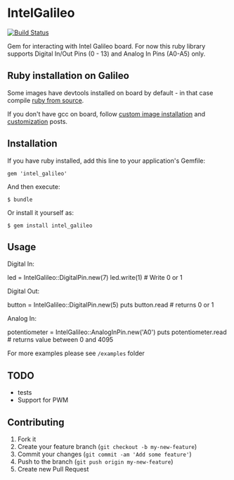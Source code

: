 # IntelGalileo

[![Build Status](https://travis-ci.org/itsudo/intel_galileo.png)](https://travis-ci.org/itsudo/intel_galileo)

Gem for interacting with Intel Galileo board. For now this ruby library supports Digital In/Out Pins (0 - 13) and Analog In Pins (A0-A5) only.

## Ruby installation on Galileo

Some images have devtools installed on board by default - in that case compile [ruby from source](https://www.ruby-lang.org/en/downloads/).

If you don't have gcc on board, follow [custom image installation](http://www.itsudo.com/galileo/2014/03/03/setting-up-development-environment-for-galileo.html) and [customization](http://www.itsudo.com/galileo/yocto/ruby/2014/03/05/customizing-what-goes-onto-yocto-image.html) posts.

## Installation

If you have ruby installed, add this line to your application's Gemfile:

    gem 'intel_galileo'

And then execute:

    $ bundle

Or install it yourself as:

    $ gem install intel_galileo

## Usage

Digital In:

  led    = IntelGalileo::DigitalPin.new(7)
  led.write(1) # Write 0 or 1
  
Digital Out:

  button = IntelGalileo::DigitalPin.new(5)
  puts button.read # returns 0 or 1
  
Analog In:
  
  potentiometer = IntelGalileo::AnalogInPin.new('A0')
  puts potentiometer.read # returns value between 0 and 4095

For more examples please see `/examples` folder

## TODO

  * tests
  * Support for PWM

## Contributing

1. Fork it
2. Create your feature branch (`git checkout -b my-new-feature`)
3. Commit your changes (`git commit -am 'Add some feature'`)
4. Push to the branch (`git push origin my-new-feature`)
5. Create new Pull Request
